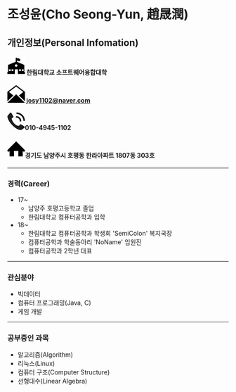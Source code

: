 조성윤(Cho Seong-Yun, 趙晟潤)
===========
## 개인정보(Personal Infomation)
#### ![](school1.png) 한림대학교 소프트웨어융합대학

#### ![](mail1.png) josy1102@naver.com

#### ![](phone1.png)010-4945-1102

#### ![](home.png)경기도 남양주시 호평동 한라아파트 1807동 303호
-----------
### 경력(Career)
* 17~
  * 남양주 호평고등학교 졸업
  * 한림대학교 컴퓨터공학과 입학
* 18~
  * 한림대학교 컴퓨터공학과 학생회 'SemiColon' 복지국장
  * 컴퓨터공학과 학술동아리 'NoName' 임원진
  * 컴퓨터공학과 2학년 대표
-----------
### 관심분야
* 빅데이터
* 컴퓨터 프로그래밍(Java, C)
* 게임 개발
-----------
### 공부중인 과목
* 알고리즘(Algorithm)
* 리눅스(Linux)
* 컴퓨터 구조(Computer Structure)
* 선형대수(Linear Algebra)

